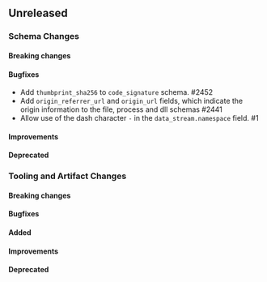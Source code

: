 <!-- When adding an entry to the Changelog:

- Please follow the Keep a Changelog: http://keepachangelog.com/ guidelines.
- Please insert your changelog line ordered by PR ID.
- Make sure you add your entry to the correct section (schema or tooling).

Thanks, you're awesome :-) -->

## Unreleased

### Schema Changes

#### Breaking changes

#### Bugfixes

* Add `thumbprint_sha256` to `code_signature` schema. #2452
* Add `origin_referrer_url` and `origin_url` fields, which indicate the origin information to the file, process and dll schemas #2441
* Allow use of the dash character `-` in the `data_stream.namespace` field. #1

#### Improvements

#### Deprecated

### Tooling and Artifact Changes

#### Breaking changes

#### Bugfixes

#### Added

#### Improvements

#### Deprecated

<!-- All empty sections:

## Unreleased

### Schema Changes

#### Breaking changes

#### Bugfixes

#### Added

#### Improvements

#### Deprecated

### Tooling and Artifact Changes

#### Breaking changes

#### Bugfixes

#### Added

#### Improvements

#### Deprecated

-->
